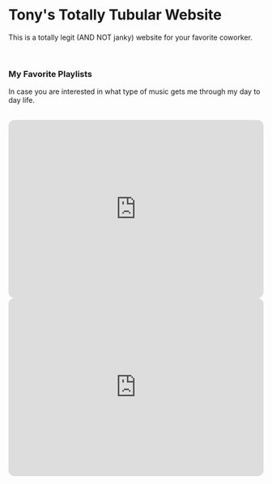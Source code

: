 <html>
        <div class="container"> 
            <div class="body">
                <h1>Tony's Totally Tubular Website</h1>
                <div class="box">
                    <p>This is a totally legit (AND NOT janky) website for your favorite coworker.</p>
                </div>
                <br>
                <div class="box">
                    <h3>My Favorite Playlists</h3>
                    <p> In case you are interested in what type of music gets me through my day to day life.</p>
                        <br>
                    <iframe data-testid="embed-iframe" style="border-radius:12px" src="https://open.spotify.com/embed/playlist/3TuLB3PKrFxYmqk8zkqfJv?utm_source=generator" width="100%" height="352" frameBorder="0" allowfullscreen="" allow="autoplay; clipboard-write; encrypted-media; fullscreen; picture-in-picture" loading="lazy"></iframe>
                    <iframe data-testid="embed-iframe" style="border-radius:12px" src="https://open.spotify.com/embed/playlist/4LdakU3fl4MJeQ7ePKNCtR?utm_source=generator" width="100%" height="352" frameBorder="0" allowfullscreen="" allow="autoplay; clipboard-write; encrypted-media; fullscreen; picture-in-picture" loading="lazy"></iframe>
                </div>
            </div>

